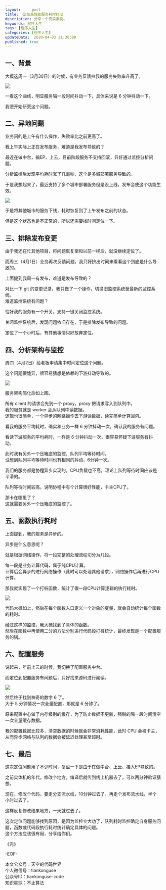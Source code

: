 ```yaml
---   
layout:     post  
title:  定位高性能服务耗时抖动
description: 分享一个真实案例。  
keywords: 程序人生  
tags: [程序人生]    
categories: [程序人生]  
updateData:  2020-04-03 21:30:00  
published: true 
---  
```



## 一、背景  


大概这周一（3月30日）的时候，有业务反馈拉我的服务失败率升高了。  


![](https://res2020.tiankonguse.com/images/2020/04/03/001.png)  


一看这个曲线，明显服务隔一段时间抖动一下，具体来说是 6 分钟抖动一下。  


我便开始研究这个问题。   


## 二、异地问题  


业务问的是上午有什么操作，失败率比之前更高了。  


我上午实际上正在发布服务，难道是我发布导致的？  


最近在做中台，搞EP，上云，目前阶段服务不支持回滚，只好通过监控分析问题。  


分析监控后发现平均耗时涨了几毫秒，这个是多城部署服务导致的。  


于是我想起来了，最近支持了多个城市部署服务但是没上线，发布会使这个功能生效。  


![](https://res2020.tiankonguse.com/images/2020/04/03/002.png)  


于是将其他城市的服务下线，耗时恢复到了上午发布之前的状态。  


但是这个状态也是不正常的，所以还需要找时间定位一下。  


## 三、排除发布变更  


由于我还在忙其他项目，将问题恢复至和以前一样后，就没继续定位了。  


而周三（4月1日）业务再次反馈问题，我只好挤出时间来看看这个到底是什么导致的。  


上面提到我周一有发布，难道是发布导致的？  


对比一下 git 的变更记录，我只做了一个操作，切换旧监控系统至最新的监控系统。  
难道监控系统有问题？  


恰好我的服务有一个开关，支持一键关闭监控系统。  


关闭监控系统后，发现问题依旧存在，于是排除发布导致的问题。  


定位了一个小时后，有其他事情只好放弃定位。  



## 四、分析架构与监控    


周四（4月2日）给老板申请集中时间定位这个问题。  


这个问题很诡异，很容易猜想是依赖的下游抖动导致的。  


![](https://res2020.tiankonguse.com/images/2020/04/03/003.png)  


服务架构简化后如上图。  


所有 client 的请求会先到一个 proxy，proxy 把请求写入到队列中。  
我的服务就是 worker 会从队列中读数据。  
逻辑也很简单，一个异步的网络操作去下游读数据，读完简单计算回包。  


看我的服务平均耗时，确实和业务一样 6 分钟抖动一次，确认我的服务有问题。  


看读下游服务的平均耗时，一样是 6 分钟抖动一次，很容易怀疑下游服务有抖动。  


此时我有另外一个压箱底的监控，队列平均等待时间。  
没想到队列平均等待时间也有相同的抖动，6分钟一次。  


我们的服务都是协程异步实现的，CPU负载也不高，理论上队列等待时间应该是平滑的。  


队列等待时间较高，说明协程中有个计算很好性能，卡主CPU了。  


那卡在哪里了？  
这就需要另外一个压箱底的监控了。  


## 五、函数执行耗时  


上面提到，我的服务是异步的。  


异步是什么意思呢？  


就是根据网络操作，将一段完整的处理流程切分为几段。  


每一段是业务计算代码，属于纯CPU计算。  
计算后会异步的进行网络操作（此时可以处理其他请求），网络操作后再进行CPU计算。  


那我就实现了一个打桩函数，统计了很一段CPU计算逻辑的执行耗时。  


![](https://res2020.tiankonguse.com/images/2020/04/03/004.png)  


代码大概如上，然后在每个函数入口定义一个对象的变量，就会自动统计每个函数的耗时。  


经过这样的监控，我大概找到了具体的函数。  
然后在函数中再使用二分的方法分别进行代码段打桩统计，最终发现是一个配置服务的锅。  


## 六、配置服务  


说起来，年前上云的时候，我切换了配置服务中台。  


而定位到配置服务有问题后，只好找来源码进行阅读。  


![](https://res2020.tiankonguse.com/images/2020/04/03/005.png)  


然后终于找到神奇的数字 6 了。  
大于 5 分钟情况一次全量配置，那就是 6 分钟了。  


原来配置中心做了内存级别的缓存，为了防止数据不更新，强制的隔一段时间清空一次全量缓存数据。  


我的配置数据比较多，清空数据的时候就会非常消耗性能，此时 CPU 会被卡主，从而异步网络与队列的数据会被延迟处理甚至超时。  


## 七、最后  


这次定位问题用了不少时间，复盘一下是由于在做中台、上云、接入EP导致的。  


之前实体机的年代，修改个地方，编译后就传到线上机器去了，可以两分钟验证猜想。  


现在，修改个代码，要走分支流水线，10分钟过去了，再走个发布流水线，半个小时过去了。  


这样反复修改结果地方，一天就过去了。  


这次定位问题能够找到原因，是因为监控立大功了，队列耗时监控确定自身服务问题，函数或代码段执行耗时统计确定具体的问题。  
这个方法应该很有用，分享给你们。  




《完》


-EOF-  



本文公众号：天空的代码世界  
个人微信号：tiankonguse  
公众号ID：tiankonguse-code  
知识星球：不止算法  

